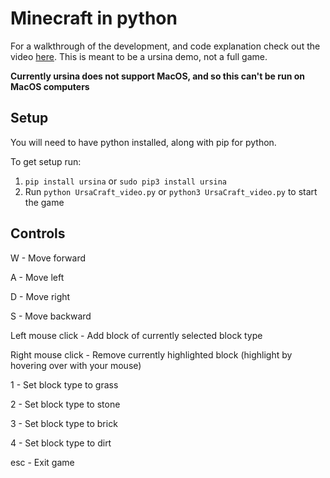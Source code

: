 # Minecraft in python

For a walkthrough of the development, and code explanation check out the video [here](https://www.youtube.com/watch?v=DHSRaVeQxIk&feature=youtu.be). This is meant to be a ursina demo, not a full game.



**Currently ursina does not support MacOS, and so this can't be run on MacOS computers**



## Setup

You will need to have python installed, along with pip for python. 



To get setup run:

1. `pip install ursina` or `sudo pip3 install ursina`
2. Run `python UrsaCraft_video.py` or `python3 UrsaCraft_video.py` to start the game



## Controls

W - Move forward

A - Move left

D - Move right

S - Move backward

Left mouse click - Add block of currently selected block type

Right mouse click - Remove currently highlighted block (highlight by hovering over with your mouse)

1 - Set block type to grass

2 - Set block type to stone

3 - Set block type to brick

4 - Set block type to dirt

esc - Exit game